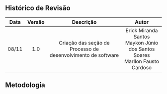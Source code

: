 ## Histórico de Revisão

| **Data** | **Versão** |                        **Descrição**                         |                                      **Autor**                                       |
| :------: | :--------: | :----------------------------------------------------------: | :----------------------------------------------------------------------------------: |
|  08/11   |    1.0     | Criação das seção de Processo de desenvolvimento de software | Erick Miranda Santos <br> Maykon Júnio dos Santos Soares <br> Marllon Fausto Cardoso |

## Metodologia
